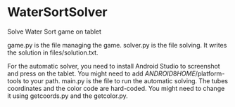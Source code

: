 # WaterSortSolver
Solve Water Sort game on tablet

game.py is the file managing the game.
solver.py is the file solving. It writes the solution in files/solution.txt.

For the automatic solver, you need to install Android Studio to screenshot and press on the tablet. You might need to add $ANDROID8HOME$/platform-tools to your path.
main.py is the file to run the automatic solving.
The tubes coordinates and the color code are hard-coded. You might need to change it using getcoords.py and the getcolor.py.

